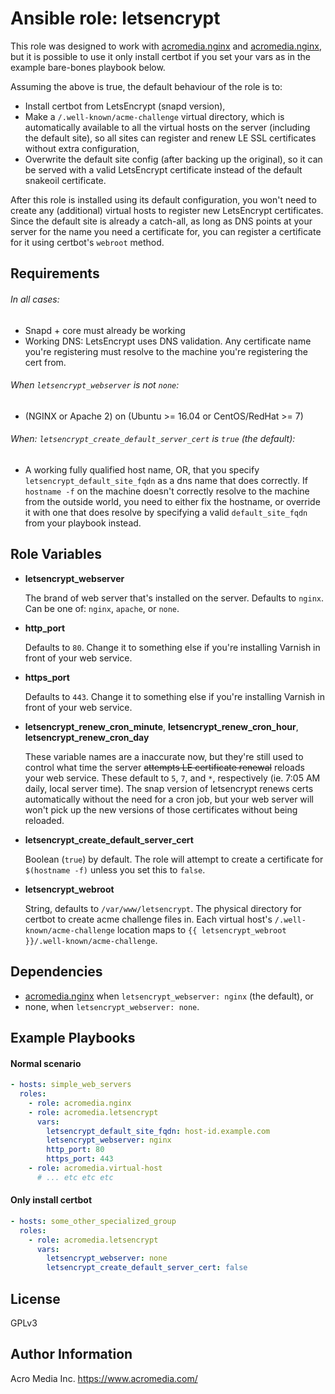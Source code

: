 # Ansible role: letsencrypt

This role was designed to work with [acromedia.nginx](https://github.com/AcroMedia/ansible-role-nginx) and [acromedia.nginx](https://github.com/AcroMedia/ansible-role-virtual-host), but it is possible to use it only install certbot if you set your vars as in the example bare-bones playbook below.

Assuming the above is true, the default behaviour of the role is to:
- Install certbot from LetsEncrypt (snapd version),
- Make a `/.well-known/acme-challenge` virtual directory, which is automatically available to all the virtual hosts on the server (including the default site), so all sites can register and renew LE SSL certificates without extra configuration,
- Overwrite the default site config (after backing up the original), so it can be served with a valid LetsEncrypt certificate instead of the default snakeoil certificate.

After this role is installed using its default configuration, you won't need to create any (additional) virtual hosts to register new LetsEncrypt certificates. Since the default site is already a catch-all, as long as DNS points at your server for the name you need a certificate for, you can register a certificate for it using certbot's `webroot` method.

## Requirements

###### In all cases:
- Snapd + core must already be working
- Working DNS: LetsEncrypt uses DNS validation. Any certificate name you're registering must resolve to the machine you're registering the cert from.

###### When `letsencrypt_webserver` is not `none`:
- (NGINX or Apache 2) on (Ubuntu >= 16.04 or CentOS/RedHat >= 7)

###### When: `letsencrypt_create_default_server_cert` is `true` (the default):
- A working fully qualified host name, OR, that you specify `letsencrypt_default_site_fqdn` as a dns name that does correctly. If `hostname -f` on the machine doesn't correctly resolve to the machine from the outside world, you need to either fix the hostname, or override it with one that does resolve by specifying a valid `default_site_fqdn` from your playbook instead.

## Role Variables

- **letsencrypt_webserver**

  The brand of web server that's installed on the server. Defaults to `nginx`. Can be one of: `nginx`, `apache`, or `none`.

- **http_port**

  Defaults to `80`. Change it to something else if you're installing Varnish in front of your web service.

- **https_port**

  Defaults to `443`. Change it to something else if you're installing Varnish in front of your web service.

- **letsencrypt_renew_cron_minute**, **letsencrypt_renew_cron_hour**, **letsencrypt_renew_cron_day**

    These variable names are a inaccurate now, but they're still used to control what time the server ~~attempts LE certificate renewal~~ reloads your web service. These default to `5`, `7`, and `*`, respectively (ie. 7:05 AM daily, local server time). The snap version of letsencrypt renews certs automatically without the need for a cron job, but your web server will won't pick up the new versions of those certificates without being reloaded.

- **letsencrypt_create_default_server_cert**

  Boolean (`true`) by default. The role will attempt to create a certificate for `$(hostname -f)` unless you set this to `false`.

- **letsencrypt_webroot**

  String, defaults to `/var/www/letsencrypt`. The physical directory for certbot to create acme challenge files in. Each virtual host's `/.well-known/acme-challenge` location maps to `{{ letsencrypt_webroot }}/.well-known/acme-challenge`.

## Dependencies

* [acromedia.nginx](https://github.com/AcroMedia/ansible-role-nginx) when `letsencrypt_webserver: nginx` (the default), or
* none, when `letsencrypt_webserver: none`.

## Example Playbooks

#### Normal scenario
```yaml
- hosts: simple_web_servers
  roles:
    - role: acromedia.nginx
    - role: acromedia.letsencrypt
      vars:
        letsencrypt_default_site_fqdn: host-id.example.com
        letsencrypt_webserver: nginx
        http_port: 80
        https_port: 443
    - role: acromedia.virtual-host
      # ... etc etc etc

```

#### **Only** install certbot

```yaml
- hosts: some_other_specialized_group
  roles:
    - role: acromedia.letsencrypt
      vars:
        letsencrypt_webserver: none
        letsencrypt_create_default_server_cert: false
```



## License

GPLv3

## Author Information

Acro Media Inc.
https://www.acromedia.com/
